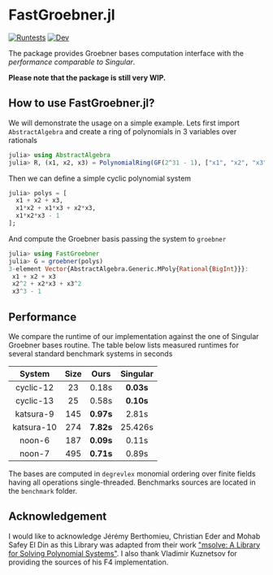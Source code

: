 # FastGroebner.jl

[![Runtests](https://github.com/sumiya11/FastGroebner.jl/actions/workflows/Runtests.yml/badge.svg)](https://github.com/sumiya11/FastGroebner.jl/actions/workflows/Runtests.yml)
[![Dev](https://img.shields.io/badge/docs-dev-blue.svg)](https://sumiya11.github.io/FastGroebner.jl/dev)


The package provides Groebner bases computation interface with the *performance
comparable to Singular*.

**Please note that the package is still very WIP.**

## How to use FastGroebner.jl?

We will demonstrate the usage on a simple example. Lets first import `AbstractAlgebra`
and create a ring of polynomials in 3 variables over rationals

```julia
julia> using AbstractAlgebra
julia> R, (x1, x2, x3) = PolynomialRing(GF(2^31 - 1), ["x1", "x2", "x3"], ordering=:degrevlex);
```

Then we can define a simple cyclic polynomial system

```julia
julia> polys = [
  x1 + x2 + x3,
  x1*x2 + x1*x3 + x2*x3,
  x1*x2*x3 - 1
];
```

And compute the Groebner basis passing the system to `groebner`


```julia
julia> using FastGroebner
julia> G = groebner(polys)
3-element Vector{AbstractAlgebra.Generic.MPoly{Rational{BigInt}}}:
 x1 + x2 + x3
 x2^2 + x2*x3 + x3^2
 x3^3 - 1
```

## Performance

We compare the runtime of our implementation against the one of Singular Groebner bases routine. The table below lists measured runtimes for several standard benchmark systems in seconds

|   System    | Size  | Ours    | Singular |
| :---:       | :---: |  :----: |  :---:   |
| cyclic-12   |  23   |  0.18s  | **0.03s**    |
| cyclic-13   |  25   |  0.58s  | **0.10s**    |
| katsura-9   |  145   |  **0.97s**  | 2.81s    |
| katsura-10  |  274   |  **7.82s**  | 25.426s    |
| noon-6      |  187   |  **0.09s**  | 0.11s    |
| noon-7      |  495   |  **0.71s**  | 0.89s    |

The bases are computed in `degrevlex` monomial ordering over finite fields having all operations single-threaded. Benchmarks sources are located in the `benchmark` folder.

## Acknowledgement

I would like to acknowledge Jérémy Berthomieu, Christian Eder and Mohab Safey El Din as this Library was adapted from their work ["msolve: A Library for Solving Polynomial Systems"](https://arxiv.org/abs/2104.03572). I also thank Vladimir Kuznetsov for providing the sources of his F4 implementation.
